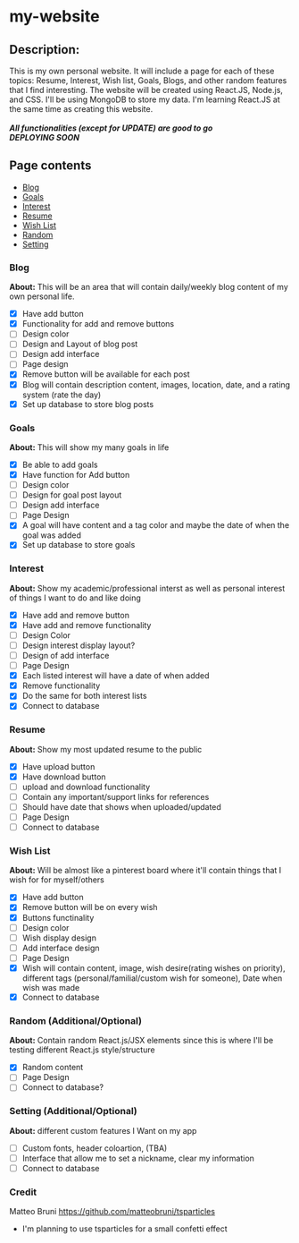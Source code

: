 # my-website

## Description: 
  This is my own personal website. It will include a page for each of these topics: Resume, Interest, Wish list, Goals, Blogs, and other random features that I find interesting. The website will be created using React.JS, Node.js, and CSS. I'll be using MongoDB to store my data. I'm learning React.JS at the same time as creating this website.<br/><br/>
***All functionalities (except for UPDATE) are good to go***<br/>
***DEPLOYING SOON***<br/>
## Page contents<br/>
  - [Blog](#blog)
  - [Goals](#goals)
  - [Interest](#interest)
  - [Resume](#resume)
  - [Wish List](#wish-list)
  - [Random](#random)
  - [Setting](#setting)

### Blog 
**About:** This will be an area that will contain daily/weekly blog content of my own personal life. 
- [X] Have add button
- [X] Functionality for add and remove buttons
- [ ] Design color
- [ ] Design and Layout of blog post
- [ ] Design add interface
- [ ] Page design
- [X] Remove button will be available for each post
- [X] Blog will contain description content, images, location, date, and a rating system (rate the day)
- [X] Set up database to store blog posts

### Goals 
**About:** This will show my many goals in life
- [X] Be able to add goals
- [X] Have function for Add button
- [ ] Design color
- [ ] Design for goal post layout
- [ ] Design add interface
- [ ] Page Design
- [X] A goal will have content and a tag color and maybe the date of when the goal was added
- [X] Set up database to store goals

### Interest
**About:** Show my academic/professional interst as well as personal interest of things I want to do and like doing
- [X] Have add and remove button
- [X] Have add and remove functionality
- [ ] Design Color
- [ ] Design interest display layout?
- [ ] Design of add interface
- [ ] Page Design
- [X] Each listed interest will have a date of when added
- [X] Remove functionality
- [X] Do the same for both interest lists
- [X] Connect to database

### Resume
**About:** Show my most updated resume to the public
- [X] Have upload button
- [X] Have download button
- [ ] upload and download functionality
- [ ] Contain any important/support links for references
- [ ] Should have date that shows when uploaded/updated
- [ ] Page Design
- [ ] Connect to database

### Wish List
**About:** Will be almost like a pinterest board where it'll contain things that I wish for for myself/others
- [X] Have add button
- [X] Remove button will be on every wish
- [X] Buttons functinality
- [ ] Design color
- [ ] Wish display design
- [ ] Add interface design
- [ ] Page Design
- [X] Wish will contain content, image, wish desire(rating wishes on priority), different tags (personal/familial/custom wish for someone), Date when wish was made
- [X] Connect to database

### Random (Additional/Optional)
**About:** Contain random React.js/JSX elements since this is where I'll be testing different React.js style/structure
- [X] Random content
- [ ] Page Design
- [ ] Connect to database?

### Setting (Additional/Optional)
**About:** different custom features I Want on my app
- [ ] Custom fonts, header coloartion, (TBA)
- [ ] Interface that allow me to set a nickname, clear my information
- [ ] Connect to database

### Credit
Matteo Bruni https://github.com/matteobruni/tsparticles 
- I'm planning to use tsparticles for a small confetti effect
